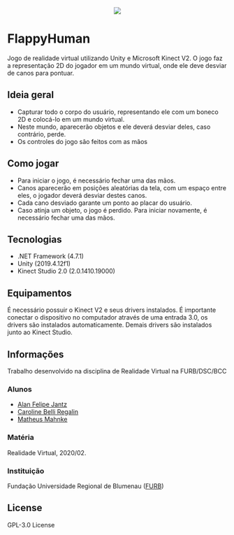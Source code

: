 <center><img src="https://i.imgur.com/6WRl24H.png" /></center>

# FlappyHuman

Jogo de realidade virtual utilizando Unity e Microsoft Kinect V2. O jogo faz a representação 2D do jogador em um mundo virtual, onde ele deve desviar de canos para pontuar.

## Ideia geral
- Capturar todo o corpo do usuário, representando ele com um boneco 2D e colocá-lo em um mundo virtual.
- Neste mundo, aparecerão objetos e ele deverá desviar deles, caso contrário, perde.
- Os controles do jogo são feitos com as mãos

## Como jogar
- Para iniciar o jogo, é necessário fechar uma das mãos.
- Canos aparecerão em posições aleatórias da tela, com um espaço entre eles, o jogador deverá desviar destes canos.
- Cada cano desviado garante um ponto ao placar do usuário.
- Caso atinja um objeto, o jogo é perdido. Para iniciar novamente, é necessário fechar uma das mãos.

## Tecnologias
- .NET Framework (4.7.1)
- Unity (2019.4.12f1)
- Kinect Studio 2.0 (2.0.1410.19000)

## Equipamentos
É necessário possuir o Kinect V2 e seus drivers instalados. É importante conectar o dispositivo no computador através de uma entrada 3.0, os drivers são instalados automaticamente. Demais drivers são instalados junto ao Kinect Studio.

## Informações
Trabalho desenvolvido na disciplina de Realidade Virtual na FURB/DSC/BCC

### Alunos
- [Alan Felipe Jantz](https://github.com/alanjantz)
- [Caroline Belli Regalin](https://github.com/cregalin)
- [Matheus Mahnke](https://github.com/matmahnke)

### Matéria
Realidade Virtual, 2020/02.

### Instituição
Fundação Universidade Regional de Blumenau ([FURB](http://www.furb.br/))

## License
GPL-3.0 License
